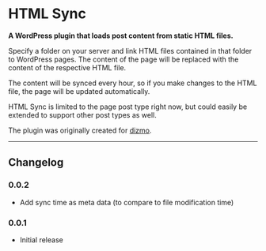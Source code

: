 # HTML Sync

**A WordPress plugin that loads post content from static HTML files.**

Specify a folder on your server and link HTML files contained in that folder to WordPress pages. The content of the page will be replaced with the content of the respective HTML file.

The content will be synced every hour, so if you make changes to the HTML file, the page will be updated automatically. 

HTML Sync is limited to the page post type right now, but could easily be extended to support other post types as well.

The plugin was originally created for [dizmo](https://www.dizmo.com/). 


* * *


## Changelog

### 0.0.2

* Add sync time as meta data (to compare to file modification time)

### 0.0.1

* Initial release
